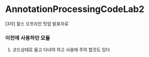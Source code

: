 # AnnotationProcessingCodeLab2
[3차] 찰스 오프라인 밋업 발표자료

### 이전에 사용하던 모듈
1. 코드상태로 들고 다녀야 하고 사용에 주의 할것도 있다